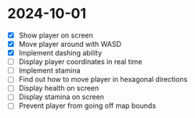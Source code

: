 # 2024-10-01
- [x] Show player on screen
- [x] Move player around with WASD
- [x] Implement dashing ability
- [ ] Display player coordinates in real time
- [ ] Implement stamina
- [ ] Find out how to move player in hexagonal directions
- [ ] Display health on screen
- [ ] Display stamina on screen
- [ ] Prevent player from going off map bounds
